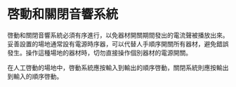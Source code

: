 # 啓動和關閉音響系統

啓動和關閉音響系統必須有序進行，以免器材開關期間發出的電流聲被播放出來。妥善設置的場地通常設有電源時序器，可以代替人手順序開關所有器材，避免錯誤發生。操作這種場地的器材時，切勿直接操作個別器材的電源開關。

在人工啓動的場地中，啓動系統應按輸入到輸出的順序啓動，關閉系統則應按輸出到輸入的順序啓動。
